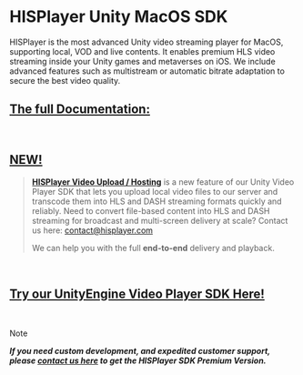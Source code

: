 # HISPlayer Unity MacOS SDK

HISPlayer is the most advanced Unity video streaming player for MacOS, supporting local, VOD and live contents. It enables premium HLS video streaming inside your Unity games and metaverses on iOS. We include advanced features such as multistream or automatic bitrate adaptation to secure the best video quality.


## [The full Documentation:](https://hisplayer.github.io/UnityMacOS-SDK)

<br>

##  [NEW!](https://hisplayer.github.io/UnityVideoUpload/#/README)
> **[HISPlayer Video Upload / Hosting](https://hisplayer.github.io/UnityVideoUpload/#/README)** is a new feature of our Unity Video Player SDK that lets you upload local video files to our server and transcode them into HLS and DASH streaming formats quickly and reliably. Need to convert file-based content into HLS and DASH streaming for broadcast and multi-screen delivery at scale? Contact us here: [contact@hisplayer.com](mailto:contact@hisplayer.com)
> 
> We can help you with the full **end-to-end** delivery and playback.

<br>

## [Try our UnityEngine Video Player SDK Here!](https://github.com/HISPlayer/Unity_Video_Player/releases/tag/v3.4.1)

<br>

> [!NOTE]
> ***If you need custom development, and expedited customer support, please [contact us here](https://hisplayer.com/contact-hisplayer-unity-sdk-premium/) to get the HISPlayer SDK Premium Version.***
